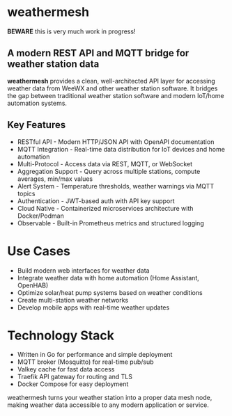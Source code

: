 # weathermesh

**BEWARE** this is very much work in progress!

## A modern REST API and MQTT bridge for weather station data
**weathermesh** provides a clean, well-architected API layer for accessing weather data from WeeWX and other weather station software. It bridges the gap between traditional weather station software and modern IoT/home automation systems.

## Key Features

* RESTful API - Modern HTTP/JSON API with OpenAPI documentation
* MQTT Integration - Real-time data distribution for IoT devices and home automation
* Multi-Protocol - Access data via REST, MQTT, or WebSocket
* Aggregation Support - Query across multiple stations, compute averages, min/max values
* Alert System - Temperature thresholds, weather warnings via MQTT topics
* Authentication - JWT-based auth with API key support
* Cloud Native - Containerized microservices architecture with Docker/Podman
* Observable - Built-in Prometheus metrics and structured logging

# Use Cases

* Build modern web interfaces for weather data
* Integrate weather data with home automation (Home Assistant, OpenHAB)
* Optimize solar/heat pump systems based on weather conditions
* Create multi-station weather networks
* Develop mobile apps with real-time weather updates

# Technology Stack

* Written in Go for performance and simple deployment
* MQTT broker (Mosquitto) for real-time pub/sub
* Valkey cache for fast data access
* Traefik API gateway for routing and TLS
* Docker Compose for easy deployment

weathermesh turns your weather station into a proper data mesh node, making weather data accessible to any modern application or service.
